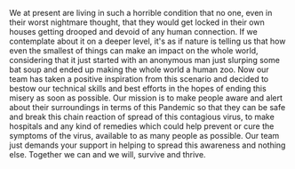 We at present are living in such a horrible condition that no one, even in their worst nightmare thought, that they would get locked in their own houses getting drooped and devoid of any human connection. If we contemplate about it on a deeper level, it's as if nature is telling us that how even the smallest of things can make an impact on the whole world, considering that it just started with an anonymous man just slurping some bat soup and ended up making the whole world a human zoo.
Now our team has taken a positive inspiration from this scenario and decided to bestow our technical skills and best efforts in the hopes of ending this misery as soon as possible. Our mission is to make people aware and alert about their surroundings in terms of this Pandemic so that they can be safe and break this chain reaction of spread of this contagious virus, to make hospitals and any kind of remedies which could help prevent or cure the symptoms of the virus, available to as many people as possible. Our team just demands your support in helping to spread this awareness and nothing else.
Together we can and we will, survive and thrive.
